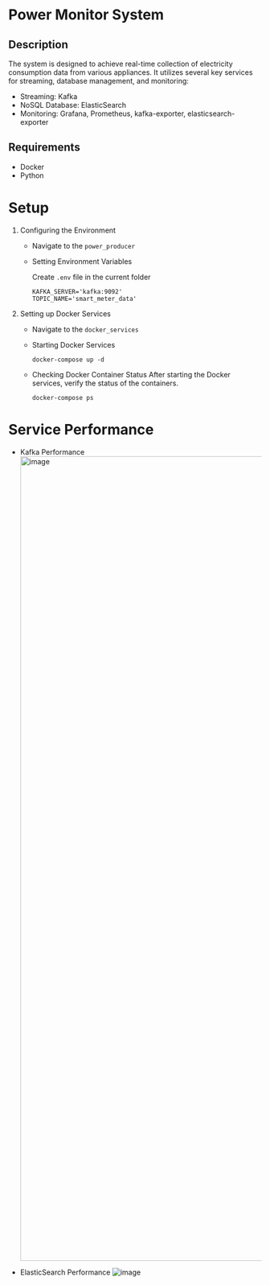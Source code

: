 # Power Monitor System

## Description

The system is designed to achieve real-time collection of electricity consumption data from various appliances. It utilizes several key services for streaming, database management, and monitoring:

- Streaming: Kafka
- NoSQL Database: ElasticSearch
- Monitoring: Grafana, Prometheus, kafka-exporter, elasticsearch-exporter

## Requirements
- Docker
- Python

# Setup
1. Configuring the Environment
    
    - Navigate to the `power_producer`
    
    - Setting Environment Variables
    
      Create `.env` file in the current folder

      ```.env
      KAFKA_SERVER='kafka:9092'
      TOPIC_NAME='smart_meter_data'
      ```

2. Setting up Docker Services

    - Navigate to the `docker_services`

    - Starting Docker Services

      ```shell
      docker-compose up -d
      ```

    - Checking Docker Container Status
      After starting the Docker services, verify the status of the containers.
      
      ```shell
      docker-compose ps
      ```

# Service Performance
   - Kafka Performance
     <img width="1600" alt="image" src="https://github.com/sheng19/power_monitor_system/assets/49142310/a7248c09-2131-4d24-ba44-33d346fd1eb0">

   - ElasticSearch Performance
     ![image](https://github.com/sheng19/power_monitor_system/assets/49142310/714cf9dc-487d-4f23-ae71-0e46de22352a)

